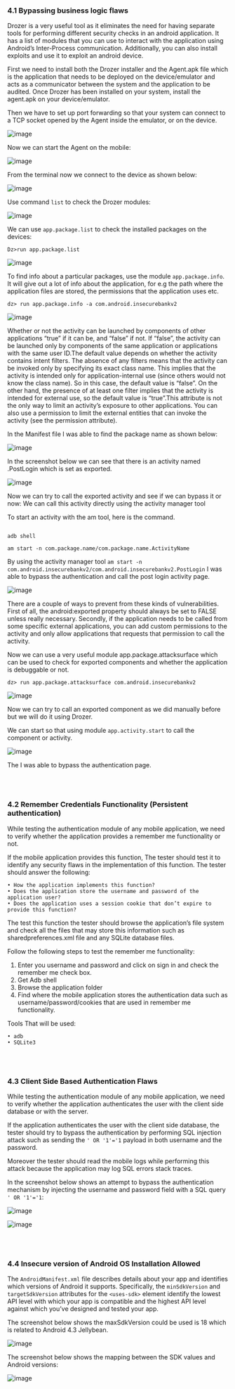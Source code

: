 ### 4.1 Bypassing business logic flaws
 
Drozer is a very useful tool as it eliminates the need for having separate tools for performing different security checks in an android application. It has a list of modules that you can use to interact with the application using Android’s Inter-Process communication. Additionally, you can also install exploits and use it to exploit an android device.

First we need to install both the Drozer installer and the Agent.apk file which is the application that needs to be deployed on the device/emulator and acts as a communicator between the system and the application to be audited.
Once Drozer has been installed on your system, install the agent.apk on your device/emulator.

Then we have to set up port forwarding so that your system can connect to a TCP socket opened by the Agent inside the emulator, or on the device.

![image](https://user-images.githubusercontent.com/48615614/204282287-15459056-1841-494f-a494-590242129e90.png)


Now we can start the Agent on the mobile:

![image](https://user-images.githubusercontent.com/48615614/204282367-c0d30ab4-dbc3-413f-aa09-a870d0d4e64b.png)

From the terminal now we connect to the device as shown below:

![image](https://user-images.githubusercontent.com/48615614/204282491-e2d43b13-6e91-44cb-a130-e75380da185d.png)

Use command `list` to check the Drozer modules:

![image](https://user-images.githubusercontent.com/48615614/204282549-c8345be4-0fe3-44a1-bc91-d78e350de4ca.png)

We can use `app.package.list` to check the installed packages on the devices:

`Dz>run app.package.list`

![image](https://user-images.githubusercontent.com/48615614/204282803-594d203c-85a1-4a7c-9189-13ee3f90c33e.png)

To find info about a particular packages, use the module `app.package.info`. It will give out a lot of info about the application, for e.g the path where the application files are stored, the permissions that the application uses etc.
 
`dz> run app.package.info -a com.android.insecurebankv2`

![image](https://user-images.githubusercontent.com/48615614/204283182-aae82fab-da60-404d-9c5b-c95cdf39d481.png)

Whether or not the activity can be launched by components of other applications “true” if it can be, and “false” if not. If “false”, the activity can be launched only by components of the same application or applications with the same user ID.The default value depends on whether the activity contains intent filters. The absence of any filters means that the activity can be invoked only by specifying its exact class name. This implies that the activity is intended only for application-internal use (since others would not know the class name). So in this case, the default value is “false”. On the other hand, the presence of at least one filter implies that the activity is intended for external use, so the default value is “true”.This attribute is not the only way to limit an activity’s exposure to other applications. You can also use a permission to limit the external entities that can invoke the activity (see the permission attribute).

In the Manifest file I was able to find the package name as shown below:

![image](https://user-images.githubusercontent.com/48615614/204283353-ad7657bd-13b6-40c0-9a8f-6995195faad0.png)

In the screenshot below we can see that there is an activity named .PostLogin which is set as exported.

![image](https://user-images.githubusercontent.com/48615614/204283424-43b3b43a-99cf-4dd2-81d1-80535e1ad6e2.png)

Now we can try to call the exported activity and see if we can bypass it or now:
We can call this activity directly using the activity manager tool 

To start an activity with the am tool, here is the command.

```

adb shell

am start -n com.package.name/com.package.name.ActivityName

```

By using the activity manager tool `am start -n com.android.insecurebankv2/com.android.insecurebankv2.PostLogin` I was able to bypass the authentication and call the post login activity page.

![image](https://user-images.githubusercontent.com/48615614/204283998-2095ad3f-39ba-46dc-aba0-602d5cab0d67.png)

There are a couple of ways to prevent from these kinds of vulnerabilities. First of all, the android:exported property should always be set to FALSE unless really necessary. Secondly, if the application needs to be called from some specific external applications, you can add custom permissions to the activity and only allow applications that requests that permission to call the activity.

Now we can use a very useful module app.package.attacksurface which can be used to check for exported components and whether the application is debuggable or not.

`dz> run app.package.attacksurface com.android.insecurebankv2`

![image](https://user-images.githubusercontent.com/48615614/204284244-86fd0c47-1d7c-4076-83e6-0b11eb6d4016.png)

Now we can try to call an exported component as we did manually before but we will do it using Drozer.

We can start so that using module `app.activity.start` to call the component or activity.

![image](https://user-images.githubusercontent.com/48615614/204284432-bc2ab580-9056-4ed9-9925-8dd81fa854f8.png)

The I was able to bypass the authentication page.

<br><br>

### 4.2 Remember Credentials Functionality (Persistent authentication)

While testing the authentication module of any mobile application, we need to verify whether the application provides a remember me functionality or not.

If the mobile application provides this function, The tester should test it to identify any security flaws in the implementation of this function. The tester should answer the following:

	• How the application implements this function?
	• Does the application store the username and password of the application user?
	• Does the application uses a session cookie that don’t expire to provide this function?

The test this function the tester should browse the application’s file system and check all the files that may store this information such as sharedpreferences.xml file and any SQLite database files.

Follow the following steps to test the remember me functionality:

1. Enter you username and password and click on sign in and check the remember me check box.
2. Get Adb shell
3. Browse the application folder
4. Find where the mobile application stores the authentication data such as username/password/cookies that are used in remember me functionality.

Tools That will be used:

	• adb
	• SQLite3


<br><br>

### 4.3 Client Side Based Authentication Flaws

While testing the authentication module of any mobile application, we need to verify whether the application authenticates the user with the client side database or with the server.

If the application authenticates the user with the client side database,  the tester should try to bypass the authentication by performing SQL injection attack such as sending the `' OR '1'='1` payload in both username and the password.

Moreover the tester should read the mobile logs while performing this attack because the application may log SQL errors stack traces.

In the screenshot below shows an attempt to bypass the authentication mechanism by injecting the username and password field with a SQL query `' OR '1'='1`:

![image](https://user-images.githubusercontent.com/48615614/204285616-399b536a-b771-488a-8ff1-8aacca81d49c.png)

![image](https://user-images.githubusercontent.com/48615614/204285643-e72c449f-ad11-4a6d-a9d1-86dcd56544b2.png)



<br><br>

### 4.4 Insecure version of Android OS Installation Allowed

The `AndroidManifest.xml` file describes details about your app and identifies which versions of Android it supports. Specifically, the `minSdkVersion` and `targetSdkVersion` attributes for the `<uses-sdk>` element identify the lowest API level with which your app is compatible and the highest API level against which you’ve designed and tested your app.

The screenshot below shows the maxSdkVersion could be used is 18 which is related to Android 4.3 Jellybean.
 
 ![image](https://user-images.githubusercontent.com/48615614/204286089-62665358-c748-418b-b3ad-634baca38b78.png)

The screenshot below shows the mapping between the SDK values and Android versions:

![image](https://user-images.githubusercontent.com/48615614/204286745-0f7b9e06-3412-4ac8-8f63-a6462f1c4f80.png)





